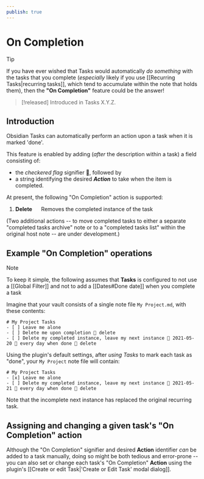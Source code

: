 ```yaml
---
publish: true
---
```

# On Completion
> [!tip]
> If you have ever wished that Tasks would automatically *do something* with the tasks that you complete (*especially* likely if you use [[Recurring Tasks|recurring tasks]], which tend to accumulate within the note that holds them), then the **"On Completion"** feature could be the answer!

> [!released]
> Introduced in Tasks X.Y.Z.
## Introduction
Obsidian Tasks can automatically perform an action upon a task when it is marked 'done'.

This feature is enabled by adding (*after* the description within a task) a field consisting of:

- the *checkered flag* signifier 🏁, followed by
- a string identifying the desired ***Action*** to take when the item is completed.

At present, the following "On Completion" action is supported:

1. **Delete** &nbsp;&nbsp;&nbsp;&nbsp;&nbsp;Removes the completed instance of the task

(Two additional actions -- to move completed tasks to either a separate "completed tasks archive" note or to a "completed tasks list" within the original host note -- are under development.)

## Example "On Completion" operations

> [!note]
> To keep it simple, the following assumes that **Tasks** is configured to not use a [[Global Filter]] and not to add a [[Dates#Done date]] when you complete a task

Imagine that your vault consists of a single note file `My Project.md`, with these contents:

```text
# My Project Tasks
- [ ] Leave me alone
- [ ] Delete me upon completion 🏁 delete
- [ ] Delete my completed instance, leave my next instance 📅 2021-05-20 🔁 every day when done 🏁 delete
```

Using the plugin's default settings, after *using Tasks* to mark each task as "done", your `My Project` note file will contain:

```text
# My Project Tasks
- [x] Leave me alone
- [ ] Delete my completed instance, leave my next instance 📅 2021-05-21 🔁 every day when done 🏁 delete
```

Note that the incomplete next instance has replaced the original recurring task.

## Assigning and changing a given task's "On Completion" action

Although the "On Completion" signifier and desired **Action** identifier *can* be added to a task manually, doing so might be both tedious and error-prone -- you can also set or change each task's "On Completion" **Action** using the plugin's [[Create or edit Task|'Create or Edit Task' modal dialog]].
